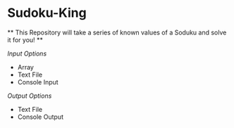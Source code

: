 # Sudoku-King

** This Repository will take a series of known values of a Soduku and solve it for you! **

*Input Options*
- Array
- Text File 
- Console Input

*Output Options*
- Text File
- Console Output
